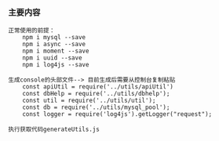 

### 主要内容
    
    正常使用的前提：
        npm i mysql --save
        npm i async --save
        npm i moment --save
        npm i uuid --save
        npm i log4js --save
    
    生成console的头部文件--> 目前生成后需要从控制台复制粘贴    
        const apiUtil = require('../utils/apiUtil')
        const dbHelp = require('../utils/dbhelp');
        const util = require('../utils/util');
        const db = require('../utils/mysql_pool');
        const logger = require('log4js').getLogger("request");

    执行获取代码generateUtils.js
